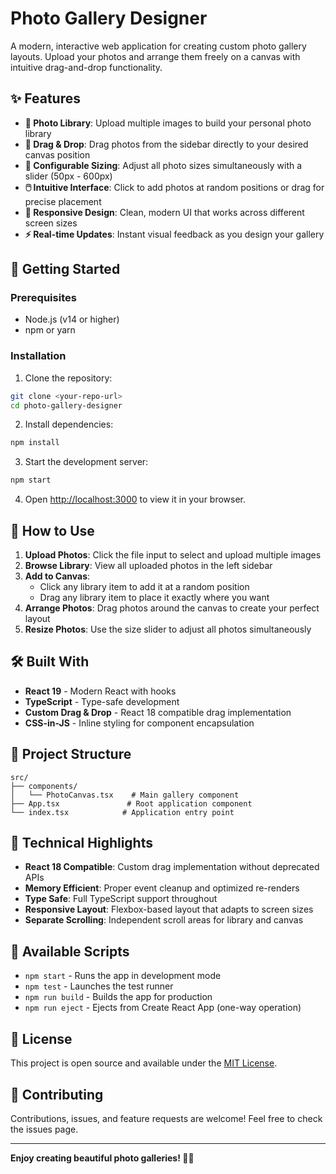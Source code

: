 # Photo Gallery Designer

A modern, interactive web application for creating custom photo gallery layouts. Upload your photos and arrange them freely on a canvas with intuitive drag-and-drop functionality.

## ✨ Features

- **📸 Photo Library**: Upload multiple images to build your personal photo library
- **🎨 Drag & Drop**: Drag photos from the sidebar directly to your desired canvas position
- **📏 Configurable Sizing**: Adjust all photo sizes simultaneously with a slider (50px - 600px)
- **🖱️ Intuitive Interface**: Click to add photos at random positions or drag for precise placement
- **📱 Responsive Design**: Clean, modern UI that works across different screen sizes
- **⚡ Real-time Updates**: Instant visual feedback as you design your gallery

## 🚀 Getting Started

### Prerequisites
- Node.js (v14 or higher)
- npm or yarn

### Installation

1. Clone the repository:
```bash
git clone <your-repo-url>
cd photo-gallery-designer
```

2. Install dependencies:
```bash
npm install
```

3. Start the development server:
```bash
npm start
```

4. Open [http://localhost:3000](http://localhost:3000) to view it in your browser.

## 🎯 How to Use

1. **Upload Photos**: Click the file input to select and upload multiple images
2. **Browse Library**: View all uploaded photos in the left sidebar
3. **Add to Canvas**: 
   - Click any library item to add it at a random position
   - Drag any library item to place it exactly where you want
4. **Arrange Photos**: Drag photos around the canvas to create your perfect layout
5. **Resize Photos**: Use the size slider to adjust all photos simultaneously

## 🛠️ Built With

- **React 19** - Modern React with hooks
- **TypeScript** - Type-safe development
- **Custom Drag & Drop** - React 18 compatible drag implementation
- **CSS-in-JS** - Inline styling for component encapsulation

## 📁 Project Structure

```
src/
├── components/
│   └── PhotoCanvas.tsx    # Main gallery component
├── App.tsx               # Root application component
└── index.tsx            # Application entry point
```

## 🎨 Technical Highlights

- **React 18 Compatible**: Custom drag implementation without deprecated APIs
- **Memory Efficient**: Proper event cleanup and optimized re-renders
- **Type Safe**: Full TypeScript support throughout
- **Responsive Layout**: Flexbox-based layout that adapts to screen sizes
- **Separate Scrolling**: Independent scroll areas for library and canvas

## 🚀 Available Scripts

- `npm start` - Runs the app in development mode
- `npm test` - Launches the test runner
- `npm run build` - Builds the app for production
- `npm run eject` - Ejects from Create React App (one-way operation)

## 📝 License

This project is open source and available under the [MIT License](LICENSE).

## 🤝 Contributing

Contributions, issues, and feature requests are welcome! Feel free to check the issues page.

---

**Enjoy creating beautiful photo galleries! 🎨📸**
